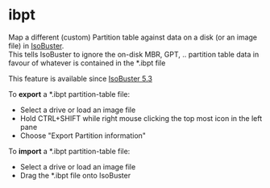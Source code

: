 # ibpt
Map a different (custom) Partition table against data on a disk (or an image file) in [IsoBuster](http://www.isobuster.com).<br>
This tells IsoBuster to ignore the on-disk MBR, GPT, .. partition table data in favour of whatever is contained in the \*.ibpt file

This feature is available since [IsoBuster 5.3](https://www.isobuster.com/news/isobuster_5.3_release_notes)

To **export** a \*.ibpt partition-table file:
 - Select a drive or load an image file
 - Hold CTRL+SHIFT while right mouse clicking the top most icon in the left pane
 - Choose "Export Partition information"

To **import** a \*.ibpt partition-table file:
 - Select a drive or load an image file
 - Drag the \*.ibpt file onto IsoBuster
